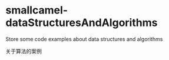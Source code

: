 # smallcamel-dataStructuresAndAlgorithms
Store some code examples about data structures and algorithms

关于算法的案例
